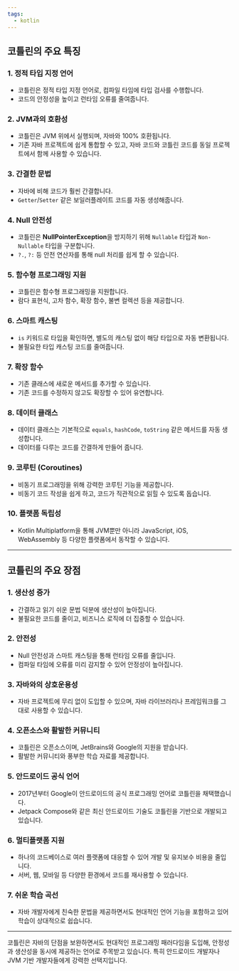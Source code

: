 ```yaml
---
tags:
  - kotlin
---
```


## 코틀린의 주요 특징

### 1. 정적 타입 지정 언어

- 코틀린은 정적 타입 지정 언어로, 컴파일 타임에 타입 검사를 수행합니다.
- 코드의 안정성을 높이고 런타임 오류를 줄여줍니다.

### 2. JVM과의 호환성

- 코틀린은 JVM 위에서 실행되며, 자바와 100% 호환됩니다.
- 기존 자바 프로젝트에 쉽게 통합할 수 있고, 자바 코드와 코틀린 코드를 동일 프로젝트에서 함께 사용할 수 있습니다.

### 3. 간결한 문법

- 자바에 비해 코드가 훨씬 간결합니다.
- `Getter`/`Setter` 같은 보일러플레이트 코드를 자동 생성해줍니다.

### 4. Null 안전성

- 코틀린은 **NullPointerException**을 방지하기 위해 `Nullable` 타입과 `Non-Nullable` 타입을 구분합니다.
- `?.`, `?:` 등 안전 연산자를 통해 null 처리를 쉽게 할 수 있습니다.

### 5. 함수형 프로그래밍 지원

- 코틀린은 함수형 프로그래밍을 지원합니다.
- 람다 표현식, 고차 함수, 확장 함수, 불변 컬렉션 등을 제공합니다.

### 6. 스마트 캐스팅

- `is` 키워드로 타입을 확인하면, 별도의 캐스팅 없이 해당 타입으로 자동 변환됩니다.
- 불필요한 타입 캐스팅 코드를 줄여줍니다.

### 7. 확장 함수

- 기존 클래스에 새로운 메서드를 추가할 수 있습니다.
- 기존 코드를 수정하지 않고도 확장할 수 있어 유연합니다.

### 8. 데이터 클래스

- 데이터 클래스는 기본적으로 `equals`, `hashCode`, `toString` 같은 메서드를 자동 생성합니다.
- 데이터를 다루는 코드를 간결하게 만들어 줍니다.

### 9. 코루틴 (Coroutines)

- 비동기 프로그래밍을 위해 강력한 코루틴 기능을 제공합니다.
- 비동기 코드 작성을 쉽게 하고, 코드가 직관적으로 읽힐 수 있도록 돕습니다.

### 10. 플랫폼 독립성

- Kotlin Multiplatform을 통해 JVM뿐만 아니라 JavaScript, iOS, WebAssembly 등 다양한 플랫폼에서 동작할 수 있습니다.

---

## 코틀린의 주요 장점

### 1. 생산성 증가

- 간결하고 읽기 쉬운 문법 덕분에 생산성이 높아집니다.
- 불필요한 코드를 줄이고, 비즈니스 로직에 더 집중할 수 있습니다.

### 2. 안전성

- Null 안전성과 스마트 캐스팅을 통해 런타임 오류를 줄입니다.
- 컴파일 타임에 오류를 미리 감지할 수 있어 안정성이 높아집니다.

### 3. 자바와의 상호운용성

- 자바 프로젝트에 무리 없이 도입할 수 있으며, 자바 라이브러리나 프레임워크를 그대로 사용할 수 있습니다.

### 4. 오픈소스와 활발한 커뮤니티

- 코틀린은 오픈소스이며, JetBrains와 Google의 지원을 받습니다.
- 활발한 커뮤니티와 풍부한 학습 자료를 제공합니다.

### 5. 안드로이드 공식 언어

- 2017년부터 Google이 안드로이드의 공식 프로그래밍 언어로 코틀린을 채택했습니다.
- Jetpack Compose와 같은 최신 안드로이드 기술도 코틀린을 기반으로 개발되고 있습니다.

### 6. 멀티플랫폼 지원

- 하나의 코드베이스로 여러 플랫폼에 대응할 수 있어 개발 및 유지보수 비용을 줄입니다.
- 서버, 웹, 모바일 등 다양한 환경에서 코드를 재사용할 수 있습니다.

### 7. 쉬운 학습 곡선

- 자바 개발자에게 친숙한 문법을 제공하면서도 현대적인 언어 기능을 포함하고 있어 학습이 상대적으로 쉽습니다.

---

코틀린은 자바의 단점을 보완하면서도 현대적인 프로그래밍 패러다임을 도입해, 안정성과 생산성을 동시에 제공하는 언어로 주목받고 있습니다. 특히 안드로이드 개발자나 JVM 기반 개발자들에게 강력한 선택지입니다.
